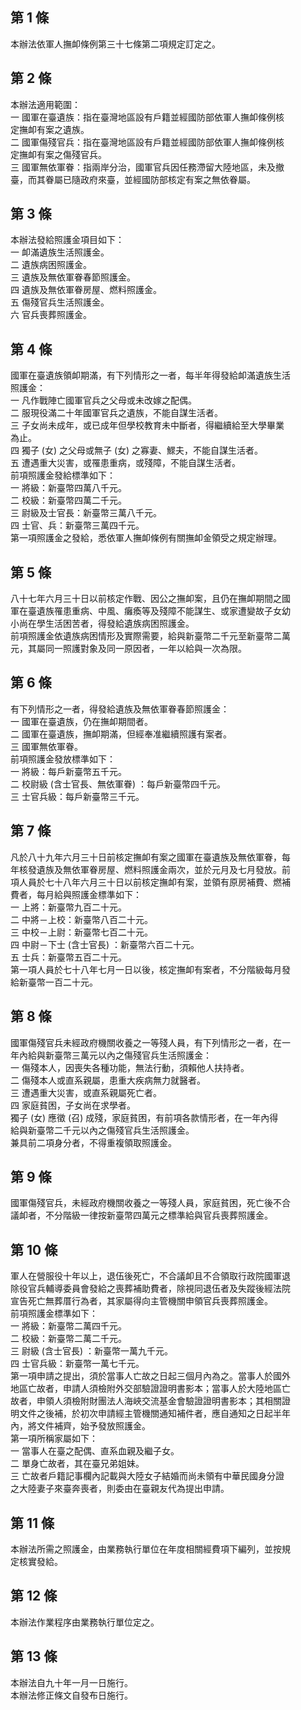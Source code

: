 第 1 條
-------
本辦法依軍人撫卹條例第三十七條第二項規定訂定之。

第 2 條
-------
本辦法適用範圍：  
一  國軍在臺遺族：指在臺灣地區設有戶籍並經國防部依軍人撫卹條例核  
    定撫卹有案之遺族。  
二  國軍傷殘官兵：指在臺灣地區設有戶籍並經國防部依軍人撫卹條例核  
    定撫卹有案之傷殘官兵。  
三  國軍無依軍眷：指兩岸分治，國軍官兵因任務滯留大陸地區，未及撤  
    臺，而其眷屬已隨政府來臺，並經國防部核定有案之無依眷屬。

第 3 條
-------
本辦法發給照護金項目如下：  
一  卹滿遺族生活照護金。  
二  遺族病困照護金。  
三  遺族及無依軍眷春節照護金。  
四  遺族及無依軍眷房屋、燃料照護金。  
五  傷殘官兵生活照護金。  
六  官兵喪葬照護金。

第 4 條
-------
國軍在臺遺族領卹期滿，有下列情形之一者，每半年得發給卹滿遺族生活  
照護金：  
一  凡作戰陣亡國軍官兵之父母或未改嫁之配偶。  
二  服現役滿二十年國軍官兵之遺族，不能自謀生活者。  
三  子女尚未成年，或已成年但學校教育未中斷者，得繼續給至大學畢業  
    為止。  
四  獨子 (女) 之父母或無子 (女) 之寡妻、鰥夫，不能自謀生活者。  
五  遭遇重大災害，或罹患重病，或殘障，不能自謀生活者。  
前項照護金發給標準如下：  
一  將級：新臺幣四萬八千元。  
二  校級：新臺幣四萬二千元。  
三  尉級及士官長：新臺幣三萬八千元。  
四  士官、兵：新臺幣三萬四千元。  
第一項照護金之發給，悉依軍人撫卹條例有關撫卹金領受之規定辦理。

第 5 條
-------
八十七年六月三十日以前核定作戰、因公之撫卹案，且仍在撫卹期間之國  
軍在臺遺族罹患重病、中風、癱瘓等及殘障不能謀生、或家遭變故子女幼  
小尚在學生活困苦者，得發給遺族病困照護金。  
前項照護金依遺族病困情形及實際需要，給與新臺幣二千元至新臺幣二萬  
元，其屬同一照護對象及同一原因者，一年以給與一次為限。

第 6 條
-------
有下列情形之一者，得發給遺族及無依軍眷春節照護金：  
一  國軍在臺遺族，仍在撫卹期間者。  
二  國軍在臺遺族，撫卹期滿，但經奉准繼續照護有案者。  
三  國軍無依軍眷。  
前項照護金發放標準如下：  
一  將級：每戶新臺幣五千元。  
二  校尉級 (含士官長、無依軍眷) ：每戶新臺幣四千元。  
三  士官兵級：每戶新臺幣三千元。

第 7 條
-------
凡於八十九年六月三十日前核定撫卹有案之國軍在臺遺族及無依軍眷，每  
年核發遺族及無依軍眷房屋、燃料照護金兩次，並於元月及七月發放。前  
項人員於七十八年六月三十日以前核定撫卹有案，並領有原房補費、燃補  
費者，每月給與照護金標準如下：  
一  上將：新臺幣九百二十元。  
二  中將－上校：新臺幣八百二十元。  
三  中校－上尉：新臺幣七百二十元。  
四  中尉－下士 (含士官長) ：新臺幣六百二十元。  
五  士兵：新臺幣五百二十元。  
第一項人員於七十八年七月一日以後，核定撫卹有案者，不分階級每月發  
給新臺幣一百二十元。

第 8 條
-------
國軍傷殘官兵未經政府機關收養之一等殘人員，有下列情形之一者，在一  
年內給與新臺幣三萬元以內之傷殘官兵生活照護金：  
一  傷殘本人，因喪失各種功能，無法行動，須賴他人扶持者。  
二  傷殘本人或直系親屬，患重大疾病無力就醫者。  
三  遭遇重大災害，或直系親屬死亡者。  
四  家庭貧困，子女尚在求學者。  
獨子 (女) 應徵 (召) 成殘，家庭貧困，有前項各款情形者，在一年內得  
給與新臺幣二千元以內之傷殘官兵生活照護金。  
兼具前二項身分者，不得重複領取照護金。

第 9 條
-------
國軍傷殘官兵，未經政府機關收養之一等殘人員，家庭貧困，死亡後不合  
議卹者，不分階級一律按新臺幣四萬元之標準給與官兵喪葬照護金。

第 10 條
--------
軍人在營服役十年以上，退伍後死亡，不合議卹且不合領取行政院國軍退  
除役官兵輔導委員會發給之喪葬補助費者，除視同退伍者及失蹤後經法院  
宣告死亡無葬厝行為者，其家屬得向主管機關申領官兵喪葬照護金。  
前項照護金標準如下：  
一  將級：新臺幣二萬四千元。  
二  校級：新臺幣二萬二千元。  
三  尉級 (含士官長) ：新臺幣一萬九千元。  
四  士官兵級：新臺幣一萬七千元。  
第一項申請之提出，須於當事人亡故之日起三個月內為之。當事人於國外  
地區亡故者，申請人須檢附外交部驗證證明書影本；當事人於大陸地區亡  
故者，申領人須檢附財團法人海峽交流基金會驗證證明書影本；其相關證  
明文件之後補，於初次申請經主管機關通知補件者，應自通知之日起半年  
內，將文件補齊，始予發放照護金。  
第一項所稱家屬如下：  
一  當事人在臺之配偶、直系血親及繼子女。  
二  單身亡故者，其在臺兄弟姐妹。  
三  亡故者戶籍記事欄內記載與大陸女子結婚而尚未領有中華民國身分證  
    之大陸妻子來臺奔喪者，則委由在臺親友代為提出申請。

第 11 條
--------
本辦法所需之照護金，由業務執行單位在年度相關經費項下編列，並按規  
定核實發給。

第 12 條
--------
本辦法作業程序由業務執行單位定之。

第 13 條
--------
本辦法自九十年一月一日施行。  
本辦法修正條文自發布日施行。

